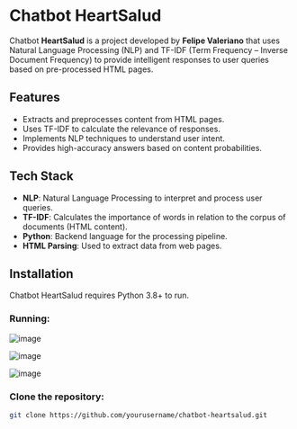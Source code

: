 # Chatbot HeartSalud



Chatbot **HeartSalud** is a project developed by **Felipe Valeriano** that uses Natural Language Processing (NLP) and TF-IDF (Term Frequency – Inverse Document Frequency) to provide intelligent responses to user queries based on pre-processed HTML pages.

## Features

- Extracts and preprocesses content from HTML pages.
- Uses TF-IDF to calculate the relevance of responses.
- Implements NLP techniques to understand user intent.
- Provides high-accuracy answers based on content probabilities.

## Tech Stack

- **NLP**: Natural Language Processing to interpret and process user queries.
- **TF-IDF**: Calculates the importance of words in relation to the corpus of documents (HTML content).
- **Python**: Backend language for the processing pipeline.
- **HTML Parsing**: Used to extract data from web pages.

## Installation

Chatbot HeartSalud requires Python 3.8+ to run.


### Running:

![image](https://github.com/user-attachments/assets/54c1110c-ce55-47a7-8790-daee99fe4b44)

![image](https://github.com/user-attachments/assets/1610b6b5-7f28-4e9d-a8c3-ef325fe9f9dc)

![image](https://github.com/user-attachments/assets/57c66f84-6f97-47e9-9563-c6ea084fd057)

### Clone the repository:

```sh
git clone https://github.com/yourusername/chatbot-heartsalud.git 

